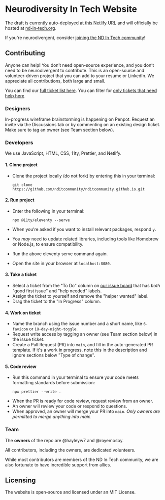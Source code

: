 # Neurodiversity In Tech Website

The draft is currently auto-deployed [at this Netlify URL](https://ndit-staging.netlify.app) and will officially be hosted at [nd-in-tech.org](nd-in-tech.org).

If you're neurodivergent, consider [joining the ND In Tech community](https://nd-in-tech.org)!

## Contributing

Anyone can help! You don’t need open-source experience, and you don’t need to be neurodivergent to contribute. This is an open-source and volunteer-driven project that you can add to your resume or LinkedIn. We appreciate all contributions, both large and small.

You can find our [full ticket list here](https://github.com/orgs/nditcommunity/projects/1/views/6?filterQuery=is%3Aissue). You can filter for [only tickets that need help here](https://github.com/nditcommunity/nditcommunity.github.io/issues?q=is%3Aissue+is%3Aopen+label%3A%22help+wanted%22).

### Designers

In-progress wireframe brainstorming is happening on Penpot. Request an invite via the Discussions tab or by commenting on an existing design ticket. Make sure to tag an owner (see Team section below).

### Developers

We use JavaScript, HTML, CSS, 11ty, Prettier, and Netlify.

#### 1. Clone project

- Clone the project locally (do not fork) by entering this in your terminal:

  ```
  git clone https://github.com/nditcommunity/nditcommunity.github.io.git
  ```

#### 2. Run project

- Enter the following in your terminal:

  ```
  npx @11ty/eleventy --serve
  ```

- When you're asked if you want to install relevant packages, respond `y`.

- You _may_ need to update related libraries, including tools like Homebrew or Node.js, to ensure compatibility.

- Run the above eleventy serve command again.

- Open the site in your browser at `localhost:8080`.

#### 3. Take a ticket

- Select a ticket from the "To Do" column on [our issue board](https://github.com/orgs/nditcommunity/projects/1/views/6?filterQuery=is%3Aissue) that has _both_ "good first issue" and "help needed" labels.
- Assign the ticket to yourself and remove the "helper wanted" label.
- Drag the ticket to the "In Progress" column.

#### 4. Work on ticket

- Name the branch using the issue number and a short name, like `6-favicon` or `18-day-night-toggle`.
- Request write access by tagging an owner (see Team section below) in the issue ticket.
- Create a Pull Request (PR) into `main`, and fill in the auto-generated PR template. If it's a work in progress, note this in the description and ignore sections below "Type of change".

#### 5. Code review

- Run this command in your terminal to ensure your code meets formatting standards before submission:
  ```
  npx prettier --write .
  ```
- When the PR is ready for code review, request review from an owner.
- An owner will review your code or respond to questions.
- When approved, an owner will merge your PR into `main`. _Only owners are permitted to merge anything into main._

### Team

The **owners** of the repo are @hayleyw7 and @royemosby.

All contributors, including the owners, are dedicated volunteers.

While most contributors are members of the ND In Tech community, we are also fortunate to have incredible support from allies.

## Licensing

The website is open-source and licensed under an MIT License.
